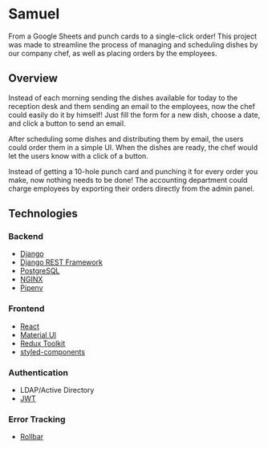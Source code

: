 # Samuel

From a Google Sheets and punch cards to a single-click order! This project was made to streamline the process of managing and scheduling dishes by our company chef, as well as placing orders by the employees.

## Overview

Instead of each morning sending the dishes available for today to the reception desk and them sending an email to the employees, now the chef could easily do it by himself! Just fill the form for a new dish, choose a date, and click a button to send an email.

After scheduling some dishes and distributing them by email, the users could order them in a simple UI. When the dishes are ready, the chef would let the users know with a click of a button.

Instead of getting a 10-hole punch card and punching it for every order you make, now nothing needs to be done! The accounting department could charge employees by exporting their orders directly from the admin panel.

## Technologies

### Backend

- [Django](https://www.djangoproject.com/)
- [Django REST Framework](https://www.django-rest-framework.org/)
- [PostgreSQL](https://www.postgresql.org/)
- [NGINX](https://www.nginx.com/)
- [Pipenv](https://pipenv.kennethreitz.org/)

### Frontend

- [React](https://reactjs.org/)
- [Material UI](https://material-ui.com/)
- [Redux Toolkit](https://redux-toolkit.js.org/)
- [styled-components](https://styled-components.com/)

### Authentication

- LDAP/Active Directory
- [JWT](https://jwt.io/)

### Error Tracking

- [Rollbar](https://rollbar.com/)
